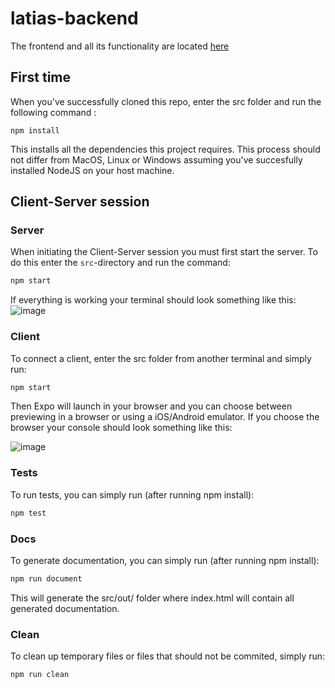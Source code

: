 # latias-backend

The frontend and all its functionality are located [here](https://github.com/sgronlund/latias-proj)

## First time

When you've successfully cloned this repo, enter the src folder and run the following command :
```
npm install
``` 
This installs all the dependencies this project requires.
This process should not differ from MacOS, Linux or Windows assuming you've succesfully installed NodeJS on your host machine.

## Client-Server session

### Server
When initiating the Client-Server session you must first start the server. To do this enter the `src`-directory and run the command:
```bash
npm start
```

If everything is working your terminal should look something like this:
![image](https://user-images.githubusercontent.com/55285451/113585007-eaae8c80-962b-11eb-9f0c-616a5c71464e.png)


### Client

To connect a client, enter the src folder from another terminal and simply run:
```bash
npm start
```

Then Expo will launch in your browser and you can choose between previewing in a browser or using a iOS/Android emulator.
If you choose the browser your console should look something like this:

![image](https://user-images.githubusercontent.com/55285451/113585858-1120f780-962d-11eb-81f5-9c4978737d20.png)

### Tests

To run tests, you can simply run (after running npm install):
```bash
npm test
```

### Docs

To generate documentation, you can simply run (after running npm install):
```bash
npm run document
```

This will generate the src/out/ folder where index.html will contain all generated documentation.

### Clean

To clean up temporary files or files that should not be commited, simply run:
```bash
npm run clean
```
